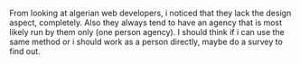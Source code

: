 From looking at algerian web developers, i noticed that they lack the design aspect, completely. Also they always tend to have an agency that is most likely run by them only (one person agency). I should think if i can use the same method or i should work as a person directly, maybe do a survey to find out.